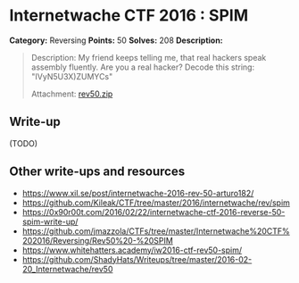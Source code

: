 # Internetwache CTF 2016 : SPIM

**Category:** Reversing
**Points:** 50
**Solves:** 208
**Description:**

> Description: My friend keeps telling me, that real hackers speak assembly fluently. Are you a real hacker? Decode this string: "IVyN5U3X)ZUMYCs"
> 
> 
> Attachment: [rev50.zip](./rev50.zip)


## Write-up

(TODO)

## Other write-ups and resources

* <https://www.xil.se/post/internetwache-2016-rev-50-arturo182/>
* <https://github.com/Kileak/CTF/tree/master/2016/internetwache/rev/spim>
* <https://0x90r00t.com/2016/02/22/internetwache-ctf-2016-reverse-50-spim-write-up/>
* <https://github.com/jmazzola/CTFs/tree/master/Internetwache%20CTF%202016/Reversing/Rev50%20-%20SPIM>
* <https://www.whitehatters.academy/iw2016-ctf-rev50-spim/>
* <https://github.com/ShadyHats/Writeups/tree/master/2016-02-20_Internetwache/rev50>
